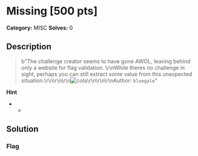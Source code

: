 # Missing [500 pts]

**Category:** MISC
**Solves:** 0

## Description
>b"The challenge creator seems to have gone AWOL, leaving behind only a website for flag validation. \r\nWhile theres no challenge in sight, perhaps you can still extract some value from this unexpected situation.\r\n\r\n\r\n![cola](/files/9001b0ed214509d2b88aa2714e8cc640/cola.svg)\r\n\r\n\r\nAuthor: `bluegale`"

**Hint**
* -

## Solution

### Flag

